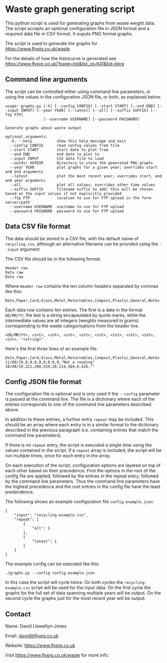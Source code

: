 # Waste graph generating script

This python script is used for generating graphs from waste weight data. The script accepts an optional configuration file in JSON format and a required data file in CSV format. It ouputs PNG format graphs.

The script is used to generate the graphs for https://www.flypig.co.uk/waste

For the details of how the histocurve is generated see https://www.flypig.co.uk/?page=list&list_id=641&list=blog

## Command line arguments

The script can be controlled either using command line parameters, or using the values in the configuration JSON file, or both, as explained below.

```
usage: graphs.py [-h] [--config CONFIG] [--start START] [--end END] [--input INPUT] [--year YEAR] [--latest] [--all] [--suffix SUFFIX] [--ftp FTP]
                 [--username USERNAME] [--password PASSWORD]

Generate graphs about waste output

optional arguments:
  -h, --help           show this help message and exit
  --config CONFIG      read config values from file
  --start START        start date to plot from
  --end END            end date to plot to
  --input INPUT        CSV data file to load
  --outdir OUTDIR      Directory to store the generated PNG graphs
  --year YEAR          plot graphs for a given year; overrides start and end arguments
  --latest             plot the most recent year; overrides start, end and year arguments
  --all                plot all values; overrides other time values
  --suffix SUFFIX      filename suffix to add; this will be chosen based on the input values if not explicitly provided
  --ftp FTP            location to use for FTP upload in the form: server/path
  --username USERNAME  username to use for FTP upload
  --password PASSWORD  password to use for FTP upload
```

## Data CSV file format

The data should be stored in a CSV file, with the default name of `recycling.csv`, although an alternative filename can be provided using the `--input` argument.

The CSV file should be in the following format.

```
Header row
Data raw
Data row
```

Where `Header row` contains the ten column headers separated by commas like this:
```
Date,Paper,Card,Glass,Metal,Returnables,Compost,Plastic,General,Notes
```

Each data row contains ten entries. The first is a date in the format `DD/MM/YY`; the last is a string encapsulated by quote marks, while the intermediate values are all integers (weights measured in grams) corresponding to the waste categorisations from the header line.
```
<DD/MM/YY>, <int>, <int>, <int>, <int>, <int>, <int>, <int>, <int>, <int>, "<string>"
```

Here's the first three lines of an example file.
```
Date,Paper,Card,Glass,Metal,Returnables,Compost,Plastic,General,Notes
11/08/19,0,0,0,0,0,0,0,0,"Not a reading"
18/08/19,221,208,534,28,114,584,0,426,""
```

## Config JSON file format

The configuration file is optional and is only used if the `--config` parameter is passed at the command line. The file is a dictionary where each of the entries corresponds to one of the command line parameters described above.

In addition to these entries, a further entry `repeat` may be included. This should be an array where each entry is in a similar format to the dictionary described in the previous paragraph (i.e. containing entries that match the command line parameters).

If there is no `repeat` entry, the script is executed a single time using the values contained in the script. If a `repeat` array is included, the script will be run multiple times, once for each entry in the array.

On each execution of the script, configuration options are layered on top of each other based on their precedence. First the options in the root of the config file are applied, followed by the entries in the repeat entry, followed by the command line parameters. Thus the command line parameters have the highest precedence and the root entries in the config file have the least predendence.

The following shows an example configuration file `config-example.json`:
```
{
	"input": "recycling-example.csv",
	"repeat": [
		{
			"all": 1
		},
		{
			"latest": 1
		}
	]
}
```

The example config can be executed like this.
```
./graphs.py --config config-example.json
```

In this case the script will cycle twice. On both cycles the `recycling-example.csv` script will be used for the input data. On the first cycle the graphs for the full set of data spanning multiple years will be output. On the second cycle the graphs just for the most recent year will be output.

## Contact

Name: David Llewellyn-Jones

Email: david@flypig.co.uk

Website: https://www.flypig.co.uk

Visit https://www.flypig.co.uk/waste for more info.

